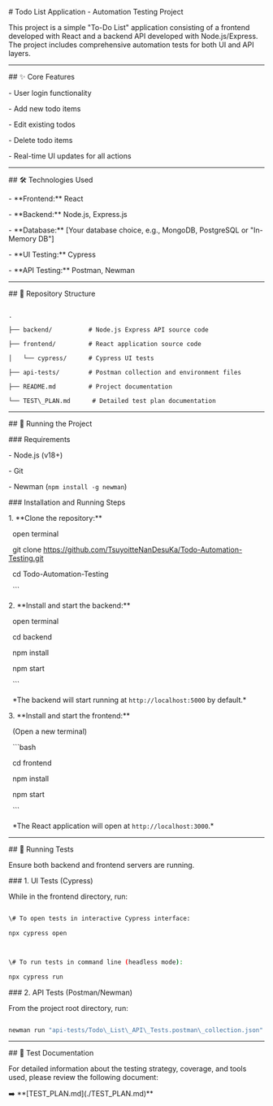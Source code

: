 \# Todo List Application - Automation Testing Project



This project is a simple "To-Do List" application consisting of a frontend developed with React and a backend API developed with Node.js/Express. The project includes comprehensive automation tests for both UI and API layers.



---



\## ✨ Core Features



\- User login functionality

\- Add new todo items

\- Edit existing todos

\- Delete todo items

\- Real-time UI updates for all actions



---



\## 🛠️ Technologies Used



\- \*\*Frontend:\*\* React

\- \*\*Backend:\*\* Node.js, Express.js

\- \*\*Database:\*\* \[Your database choice, e.g., MongoDB, PostgreSQL or "In-Memory DB"]

\- \*\*UI Testing:\*\* Cypress

\- \*\*API Testing:\*\* Postman, Newman



---



\## 📂 Repository Structure



```

.

├── backend/          # Node.js Express API source code

├── frontend/         # React application source code

│   └── cypress/      # Cypress UI tests

├── api-tests/        # Postman collection and environment files

├── README.md         # Project documentation

└── TEST\_PLAN.md      # Detailed test plan documentation

```



---



\## 🚀 Running the Project



\### Requirements

\- Node.js (v18+)

\- Git

\- Newman (`npm install -g newman`)



\### Installation and Running Steps



1\. \*\*Clone the repository:\*\*

&nbsp;   open terminal

&nbsp;   git clone https://github.com/TsuyoitteNanDesuKa/Todo-Automation-Testing.git

&nbsp;   cd Todo-Automation-Testing

&nbsp;   ```



2\. \*\*Install and start the backend:\*\*

&nbsp;   open terminal

&nbsp;   cd backend

&nbsp;   npm install

&nbsp;   npm start

&nbsp;   ```

&nbsp;   \*The backend will start running at `http://localhost:5000` by default.\*



3\. \*\*Install and start the frontend:\*\*

&nbsp;   (Open a new terminal)

&nbsp;   ```bash

&nbsp;   cd frontend

&nbsp;   npm install

&nbsp;   npm start

&nbsp;   ```

&nbsp;   \*The React application will open at `http://localhost:3000`.\*



---



\## 🧪 Running Tests



Ensure both backend and frontend servers are running.



\### 1. UI Tests (Cypress)



While in the frontend directory, run:



```bash

\# To open tests in interactive Cypress interface:

npx cypress open



\# To run tests in command line (headless mode):

npx cypress run

```



\### 2. API Tests (Postman/Newman)



From the project root directory, run:



```bash

newman run "api-tests/Todo\_List\_API\_Tests.postman\_collection.json" -e "api-tests/Todo\_List\_API.postman\_environment.json"

```



---



\## 📄 Test Documentation



For detailed information about the testing strategy, coverage, and tools used, please review the following document:



➡️ \*\*\[TEST\_PLAN.md](./TEST\_PLAN.md)\*\*

